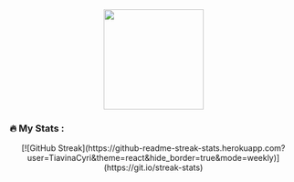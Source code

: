 <div id="header" align="center">
    <img src="https://media.giphy.com/media/v1.Y2lkPTc5MGI3NjExMmRuam9rdG44emM2aHR0czE0MmN4d3Z1MWh1am5hdWoyMzhzdDQ0ZyZlcD12MV9naWZzX3NlYXJjaCZjdD1n/2IudUHdI075HL02Pkk/giphy.gif"
        width="175" />
</div>

### :fire: My Stats :
<div align="center">
    [![GitHub Streak](https://github-readme-streak-stats.herokuapp.com?user=TiavinaCyri&theme=react&hide_border=true&mode=weekly)](https://git.io/streak-stats)
</div>